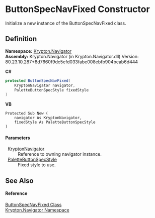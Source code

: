 # ButtonSpecNavFixed Constructor


Initialize a new instance of the ButtonSpecNavFixed class.



## Definition
**Namespace:** <a href="a21ac074-d119-3dc6-bd1c-d3a12c0128bc.md">Krypton.Navigator</a>  
**Assembly:** Krypton.Navigator (in Krypton.Navigator.dll) Version: 80.23.10.287+8d7660f9dc5efd033fabe008ebfb904beab6d444

**C#**
``` C#
protected ButtonSpecNavFixed(
	KryptonNavigator navigator,
	PaletteButtonSpecStyle fixedStyle
)
```
**VB**
``` VB
Protected Sub New ( 
	navigator As KryptonNavigator,
	fixedStyle As PaletteButtonSpecStyle
)
```



#### Parameters
<dl><dt>  <a href="5b32a15b-85d7-1db8-3c10-e43632f905eb.md">KryptonNavigator</a></dt><dd>Reference to owning navigator instance.</dd><dt>  <a href="83478590-f284-d2dc-1763-abdebf00e1cc.md">PaletteButtonSpecStyle</a></dt><dd>Fixed style to use.</dd></dl>

## See Also


#### Reference
<a href="40fb1a2b-aa74-3329-d800-8c6797a116b0.md">ButtonSpecNavFixed Class</a>  
<a href="a21ac074-d119-3dc6-bd1c-d3a12c0128bc.md">Krypton.Navigator Namespace</a>  
